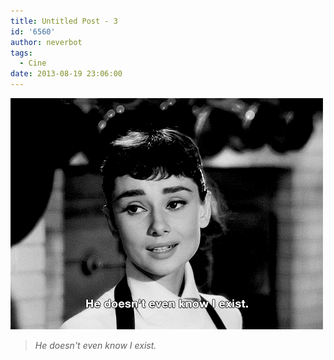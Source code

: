 ```yaml
---
title: Untitled Post - 3
id: '6560'
author: neverbot
tags:
  - Cine
date: 2013-08-19 23:06:00
---
```


[![Audrey Hepburn en Sabrina](./6560/audrey_hepburn_sabrina.gif)](https://www.neverbot.com/wp-content/uploads/2013/08/audrey_hepburn_sabrina.gif)

> _He doesn't even know I exist._